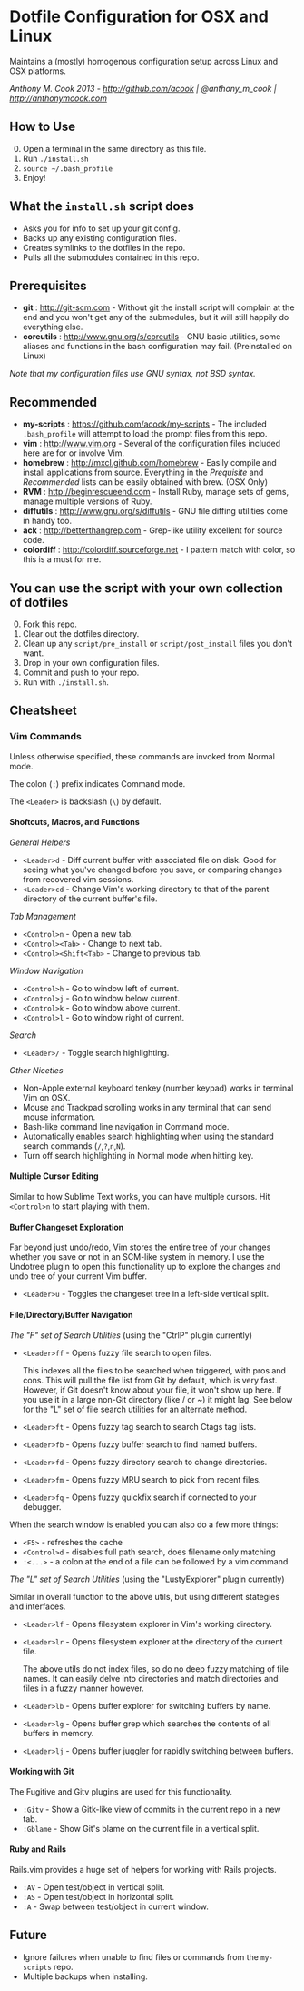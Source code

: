 Dotfile Configuration for OSX and Linux
=======================================

Maintains a (mostly) homogenous configuration setup across Linux and OSX platforms.

*Anthony M. Cook 2013 - http://github.com/acook | @anthony_m_cook | http://anthonymcook.com*


How to Use
----------

0. Open a terminal in the same directory as this file.
0. Run `./install.sh`
0. `source ~/.bash_profile`
0. Enjoy!


What the `install.sh` script does
---------------------------------

- Asks you for info to set up your git config.
- Backs up any existing configuration files.
- Creates symlinks to the dotfiles in the repo.
- Pulls all the submodules contained in this repo.


Prerequisites
-------------

- **git**       : http://git-scm.com             - Without git the install script will complain at the end and you won't get any of the submodules, but it will still happily do everything else.
- **coreutils** : http://www.gnu.org/s/coreutils - GNU basic utilities, some aliases and functions in the bash configuration may fail. (Preinstalled on Linux)

*Note that my configuration files use GNU syntax, not BSD syntax.*


Recommended
-----------

- **my-scripts** : https://github.com/acook/my-scripts - The included `.bash_profile` will attempt to load the prompt files from this repo.
- **vim**        : http://www.vim.org                  - Several of the configuration files included here are for or involve Vim.
- **homebrew**   : http://mxcl.github.com/homebrew     - Easily compile and install applications from source. Everything in the *Prequisite* and *Recommended* lists can be easily obtained with brew. (OSX Only)
- **RVM**        : http://beginrescueend.com           - Install Ruby, manage sets of gems, manage multiple versions of Ruby.
- **diffutils**  : http://www.gnu.org/s/diffutils      - GNU file diffing utilities come in handy too.
- **ack**        : http://betterthangrep.com           - Grep-like utility excellent for source code.
- **colordiff**  : http://colordiff.sourceforge.net    - I pattern match with color, so this is a must for me.


You can use the script with your own collection of dotfiles
-----------------------------------------------------------

0. Fork this repo.
0. Clear out the dotfiles directory.
0. Clean up any `script/pre_install` or `script/post_install` files you don't want.
0. Drop in your own configuration files.
0. Commit and push to your repo.
0. Run with `./install.sh`.

Cheatsheet
----------

### Vim Commands

Unless otherwise specified, these commands are invoked from Normal mode.

The colon (`:`) prefix indicates Command mode.

The `<Leader>` is backslash (`\`) by default.

#### Shoftcuts, Macros, and Functions

*General Helpers*

- `<Leader>d`   - Diff current buffer with associated file on disk.
  Good for seeing what you've changed before you save, or comparing changes from recovered vim sessions.
- `<Leader>cd`  - Change Vim's working directory to that of the parent directory of the current buffer's file.

*Tab Management*

- `<Control>n`            - Open a new tab.
- `<Control><Tab>`        - Change to next tab.
- `<Control><Shift<Tab>`  - Change to previous tab.

*Window Navigation*

- `<Control>h`  - Go to window left of current.
- `<Control>j`  - Go to window below current.
- `<Control>k`  - Go to window above current.
- `<Control>l`  - Go to window right of current.

*Search*

- `<Leader>/`  - Toggle search highlighting.

*Other Niceties*

- Non-Apple external keyboard tenkey (number keypad) works in terminal Vim on OSX.
- Mouse and Trackpad scrolling works in any terminal that can send mouse information.
- Bash-like command line navigation in Command mode.
- Automatically enables search highlighting when using the standard search commands (`/`,`?`,`n`,`N`).
- Turn off search highlighting in Normal mode when hitting <Enter> key.

#### Multiple Cursor Editing

Similar to how Sublime Text works, you can have multiple cursors. Hit `<Control>n` to start playing with them.

#### Buffer Changeset Exploration

Far beyond just undo/redo, Vim stores the entire tree of your changes whether you save or not in an SCM-like system in memory.
I use the Undotree plugin to open this functionality up to explore the changes and undo tree of your current Vim buffer.

- `<Leader>u`  - Toggles the changeset tree in a left-side vertical split.

#### File/Directory/Buffer Navigation

*The "F" set of Search Utilities* (using the "CtrlP" plugin currently)

- `<Leader>ff`  - Opens fuzzy file search to open files.

  This indexes all the files to be searched when triggered, with pros and cons.
  This will pull the file list from Git by default, which is very fast.
  However, if Git doesn't know about your file, it won't show up here.
  If you use it in a large non-Git directory (like / or ~) it might lag.
  See below for the "L" set of file search utilities for an alternate method.

- `<Leader>ft`  - Opens fuzzy tag search to search Ctags tag lists.
- `<Leader>fb`  - Opens fuzzy buffer search to find named buffers.
- `<Leader>fd`  - Opens fuzzy directory search to change directories.
- `<Leader>fm`  - Opens fuzzy MRU search to pick from recent files.
- `<Leader>fq`  - Opens fuzzy quickfix search if connected to your debugger.

When the search window is enabled you can also do a few more things:

- `<F5>`        - refreshes the cache
- `<Control>d`  - disables full path search, does filename only matching
- `:<...>`      - a colon at the end of a file can be followed by a vim command

*The "L" set of Search Utilities* (using the "LustyExplorer" plugin currently)

Similar in overall function to the above utils, but using different stategies and interfaces.

- `<Leader>lf`  - Opens filesystem explorer in Vim's working directory.
- `<Leader>lr`  - Opens filesystem explorer at the directory of the current file.

  The above utils do not index files, so do no deep fuzzy matching of file names.
  It can easily delve into directories and match directories and files in a fuzzy manner however.

- `<Leader>lb`  - Opens buffer explorer for switching buffers by name.
- `<Leader>lg`  - Opens buffer grep which searches the contents of all buffers in memory.
- `<Leader>lj`  - Opens buffer juggler for rapidly switching between buffers.

#### Working with Git

The Fugitive and Gitv plugins are used for this functionality.

- `:Gitv`    - Show a Gitk-like view of commits in the current repo in a new tab.
- `:Gblame`  - Show Git's blame on the current file in a vertical split.

#### Ruby and Rails

Rails.vim provides a huge set of helpers for working with Rails projects.

- `:AV`  - Open test/object in vertical split.
- `:AS`  - Open test/object in horizontal split.
- `:A`   - Swap between test/object in current window.

Future
------

- Ignore failures when unable to find files or commands from the `my-scripts` repo.
- Multiple backups when installing.

